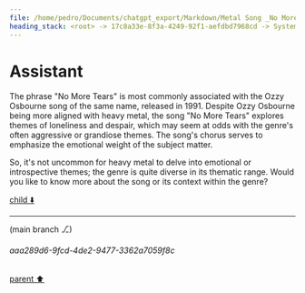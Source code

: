 ```yaml
---
file: /home/pedro/Documents/chatgpt_export/Markdown/Metal Song _No More Tears_.md
heading_stack: <root> -> 17c8a33e-8f3a-4249-92f1-aefdbd7968cd -> System -> a08bc7b5-467d-4cc2-b74d-09f014e30b4d -> System -> aaa21d13-4fcc-46bc-ac53-ac7a87a0c660 -> User -> f903c56d-9bc1-4e45-b728-a198e04e7284 -> Assistant
---
```

# Assistant

The phrase "No More Tears" is most commonly associated with the Ozzy Osbourne song of the same name, released in 1991. Despite Ozzy Osbourne being more aligned with heavy metal, the song "No More Tears" explores themes of loneliness and despair, which may seem at odds with the genre's often aggressive or grandiose themes. The song's chorus serves to emphasize the emotional weight of the subject matter. 

So, it's not uncommon for heavy metal to delve into emotional or introspective themes; the genre is quite diverse in its thematic range. Would you like to know more about the song or its context within the genre?

[child ⬇️](#aaa289d6-9fcd-4de2-9477-3362a7059f8c)

---

(main branch ⎇)
###### aaa289d6-9fcd-4de2-9477-3362a7059f8c
[parent ⬆️](#f903c56d-9bc1-4e45-b728-a198e04e7284)
